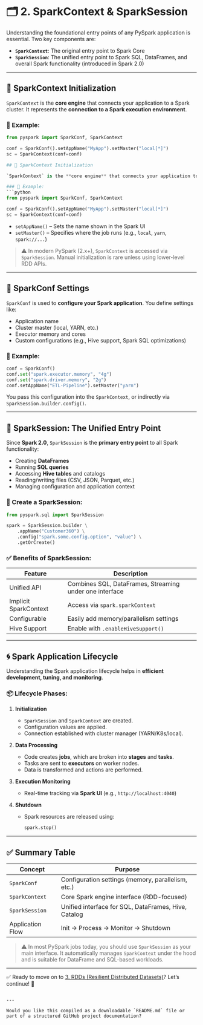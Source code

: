 # 🗂️ 2. SparkContext & SparkSession

Understanding the foundational entry points of any PySpark application is essential. Two key components are:

- **`SparkContext`**: The original entry point to Spark Core
- **`SparkSession`**: The unified entry point to Spark SQL, DataFrames, and overall Spark functionality (introduced in Spark 2.0)

---

## 🔹 SparkContext Initialization

`SparkContext` is the **core engine** that connects your application to a Spark cluster. It represents the **connection to a Spark execution environment**.

### 🔧 Example:
```python
from pyspark import SparkConf, SparkContext

conf = SparkConf().setAppName("MyApp").setMaster("local[*]")
sc = SparkContext(conf=conf)

## 🔹 SparkContext Initialization

`SparkContext` is the **core engine** that connects your application to a Spark cluster. It represents the **connection to a Spark execution environment**.

### 🔧 Example:
```python
from pyspark import SparkConf, SparkContext

conf = SparkConf().setAppName("MyApp").setMaster("local[*]")
sc = SparkContext(conf=conf)
````

* `setAppName()` – Sets the name shown in the Spark UI
* `setMaster()` – Specifies where the job runs (e.g., `local`, `yarn`, `spark://...`)

> ⚠️ In modern PySpark (2.x+), `SparkContext` is accessed via `SparkSession`. Manual initialization is rare unless using lower-level RDD APIs.

---

## 🔹 SparkConf Settings

`SparkConf` is used to **configure your Spark application**. You define settings like:

* Application name
* Cluster master (local, YARN, etc.)
* Executor memory and cores
* Custom configurations (e.g., Hive support, Spark SQL optimizations)

### 🔧 Example:

```python
conf = SparkConf()
conf.set("spark.executor.memory", "4g")
conf.set("spark.driver.memory", "2g")
conf.setAppName("ETL-Pipeline").setMaster("yarn")
```

You pass this configuration into the `SparkContext`, or indirectly via `SparkSession.builder.config()`.

---

## 🔹 SparkSession: The Unified Entry Point

Since **Spark 2.0**, `SparkSession` is the **primary entry point** to all Spark functionality:

* Creating **DataFrames**
* Running **SQL queries**
* Accessing **Hive tables** and catalogs
* Reading/writing files (CSV, JSON, Parquet, etc.)
* Managing configuration and application context

### 🔧 Create a SparkSession:

```python
from pyspark.sql import SparkSession

spark = SparkSession.builder \
    .appName("Customer360") \
    .config("spark.some.config.option", "value") \
    .getOrCreate()
```

### ✅ Benefits of SparkSession:

| Feature               | Description                                             |
| --------------------- | ------------------------------------------------------- |
| Unified API           | Combines SQL, DataFrames, Streaming under one interface |
| Implicit SparkContext | Access via `spark.sparkContext`                         |
| Configurable          | Easily add memory/parallelism settings                  |
| Hive Support          | Enable with `.enableHiveSupport()`                      |

---

## 🌀 Spark Application Lifecycle

Understanding the Spark application lifecycle helps in **efficient development, tuning, and monitoring**.

### 📦 Lifecycle Phases:

1. **Initialization**

   * `SparkSession` and `SparkContext` are created.
   * Configuration values are applied.
   * Connection established with cluster manager (YARN/K8s/local).

2. **Data Processing**

   * Code creates **jobs**, which are broken into **stages** and **tasks**.
   * Tasks are sent to **executors** on worker nodes.
   * Data is transformed and actions are performed.

3. **Execution Monitoring**

   * Real-time tracking via **Spark UI** (e.g., `http://localhost:4040`)

4. **Shutdown**

   * Spark resources are released using:

     ```python
     spark.stop()
     ```

---

## ✅ Summary Table

| Concept          | Purpose                                              |
| ---------------- | ---------------------------------------------------- |
| `SparkConf`      | Configuration settings (memory, parallelism, etc.)   |
| `SparkContext`   | Core Spark engine interface (RDD-focused)            |
| `SparkSession`   | Unified interface for SQL, DataFrames, Hive, Catalog |
| Application Flow | Init → Process → Monitor → Shutdown                  |

> ⚠️ In most PySpark jobs today, you should use `SparkSession` as your main interface. It automatically manages `SparkContext` under the hood and is suitable for DataFrame and SQL-based workloads.

---

✅ Ready to move on to [3. RDDs (Resilient Distributed Datasets)](#)? Let’s continue! 🚀

```

---

Would you like this compiled as a downloadable `README.md` file or part of a structured GitHub project documentation?
```
